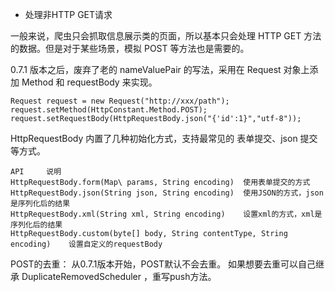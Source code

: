 
- 处理非HTTP GET请求

一般来说，爬虫只会抓取信息展示类的页面，所以基本只会处理 HTTP GET 方法的数据。但是对于某些场景，模拟 POST 等方法也是需要的。

0.7.1 版本之后，废弃了老的 nameValuePair 的写法，采用在 Request 对象上添加 Method 和 requestBody 来实现。

```
Request request = new Request("http://xxx/path");
request.setMethod(HttpConstant.Method.POST);
request.setRequestBody(HttpRequestBody.json("{'id':1}","utf-8"));
```

HttpRequestBody 内置了几种初始化方式，支持最常见的 表单提交、json 提交 等方式。
```
API 	说明
HttpRequestBody.form(Map\ params, String encoding) 	使用表单提交的方式
HttpRequestBody.json(String json, String encoding) 	使用JSON的方式，json是序列化后的结果
HttpRequestBody.xml(String xml, String encoding) 	设置xml的方式，xml是序列化后的结果
HttpRequestBody.custom(byte[] body, String contentType, String encoding) 	设置自定义的requestBody
```

POST的去重：
    从0.7.1版本开始，POST默认不会去重。 如果想要去重可以自己继承 DuplicateRemovedScheduler ，重写push方法。

